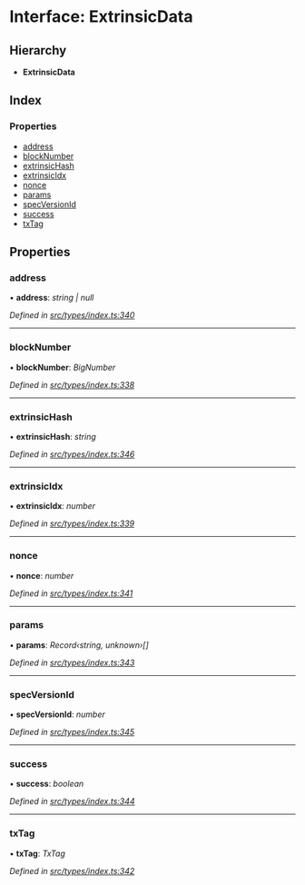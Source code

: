 # Interface: ExtrinsicData

## Hierarchy

* **ExtrinsicData**

## Index

### Properties

* [address](extrinsicdata.md#address)
* [blockNumber](extrinsicdata.md#blocknumber)
* [extrinsicHash](extrinsicdata.md#extrinsichash)
* [extrinsicIdx](extrinsicdata.md#extrinsicidx)
* [nonce](extrinsicdata.md#nonce)
* [params](extrinsicdata.md#params)
* [specVersionId](extrinsicdata.md#specversionid)
* [success](extrinsicdata.md#success)
* [txTag](extrinsicdata.md#txtag)

## Properties

###  address

• **address**: *string | null*

*Defined in [src/types/index.ts:340](https://github.com/PolymathNetwork/polymesh-sdk/blob/959efb76/src/types/index.ts#L340)*

___

###  blockNumber

• **blockNumber**: *BigNumber*

*Defined in [src/types/index.ts:338](https://github.com/PolymathNetwork/polymesh-sdk/blob/959efb76/src/types/index.ts#L338)*

___

###  extrinsicHash

• **extrinsicHash**: *string*

*Defined in [src/types/index.ts:346](https://github.com/PolymathNetwork/polymesh-sdk/blob/959efb76/src/types/index.ts#L346)*

___

###  extrinsicIdx

• **extrinsicIdx**: *number*

*Defined in [src/types/index.ts:339](https://github.com/PolymathNetwork/polymesh-sdk/blob/959efb76/src/types/index.ts#L339)*

___

###  nonce

• **nonce**: *number*

*Defined in [src/types/index.ts:341](https://github.com/PolymathNetwork/polymesh-sdk/blob/959efb76/src/types/index.ts#L341)*

___

###  params

• **params**: *Record‹string, unknown›[]*

*Defined in [src/types/index.ts:343](https://github.com/PolymathNetwork/polymesh-sdk/blob/959efb76/src/types/index.ts#L343)*

___

###  specVersionId

• **specVersionId**: *number*

*Defined in [src/types/index.ts:345](https://github.com/PolymathNetwork/polymesh-sdk/blob/959efb76/src/types/index.ts#L345)*

___

###  success

• **success**: *boolean*

*Defined in [src/types/index.ts:344](https://github.com/PolymathNetwork/polymesh-sdk/blob/959efb76/src/types/index.ts#L344)*

___

###  txTag

• **txTag**: *TxTag*

*Defined in [src/types/index.ts:342](https://github.com/PolymathNetwork/polymesh-sdk/blob/959efb76/src/types/index.ts#L342)*
